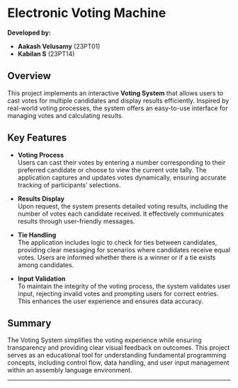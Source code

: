 # Electronic Voting Machine

**Developed by:**
- **Aakash Velusamy** (23PT01)
- **Kabilan S** (23PT14)

## Overview
This project implements an interactive **Voting System** that allows users to cast votes for multiple candidates and display results efficiently. Inspired by real-world voting processes, the system offers an easy-to-use interface for managing votes and calculating results.

## Key Features
- **Voting Process**  
  Users can cast their votes by entering a number corresponding to their preferred candidate or choose to view the current vote tally. The application captures and updates votes dynamically, ensuring accurate tracking of participants’ selections.

- **Results Display**  
  Upon request, the system presents detailed voting results, including the number of votes each candidate received. It effectively communicates results through user-friendly messages.

- **Tie Handling**  
  The application includes logic to check for ties between candidates, providing clear messaging for scenarios where candidates receive equal votes. Users are informed whether there is a winner or if a tie exists among candidates.

- **Input Validation**  
  To maintain the integrity of the voting process, the system validates user input, rejecting invalid votes and prompting users for correct entries. This enhances the user experience and ensures data accuracy.

## Summary
The Voting System simplifies the voting experience while ensuring transparency and providing clear visual feedback on outcomes. This project serves as an educational tool for understanding fundamental programming concepts, including control flow, data handling, and user input management within an assembly language environment.

---
